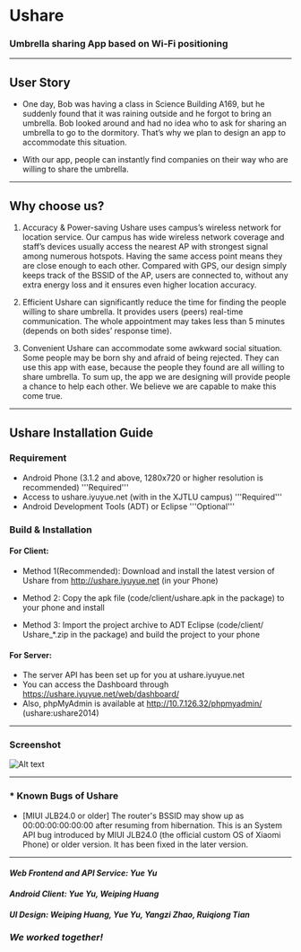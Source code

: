 Ushare
======

### Umbrella sharing App based on Wi-Fi positioning
- - - 

User Story
--------------

* One day, Bob was having a class in Science Building A169, but he suddenly found that it was raining outside and he forgot to bring an umbrella. Bob looked around and had no idea who to ask for sharing an umbrella to go to the dormitory. That’s why we plan to design an app to accommodate this situation.

* With our app, people can instantly find companies on their way who are willing to share the umbrella.

- - - 

Why choose us?
--------------

1. Accuracy & Power-saving Ushare uses campus’s wireless network for location service. Our campus has wide wireless network coverage and staff’s devices usually access the nearest AP with strongest signal among numerous hotspots. Having the same access point means they are close enough to each other. Compared with GPS, our design simply keeps track of the BSSID of the AP, users are connected to, without any extra energy loss and it ensures even higher location accuracy.

2. Efficient Ushare can significantly reduce the time for finding the people willing to share umbrella. It provides users (peers) real-time communication. The whole appointment may takes less than 5 minutes (depends on both sides’ response time).

3. Convenient Ushare can accommodate some awkward social situation. Some people may be born shy and afraid of being rejected. They can use this app with ease, because the people they found are all willing to share umbrella.
To sum up, the app we are designing will provide people a chance to help each other. We believe we are capable to make this come true.

- - -

Ushare Installation Guide
--------------

### Requirement
 * Android Phone (3.1.2 and above, 1280x720 or higher resolution is recommended)	'''Required'''
 * Access to ushare.iyuyue.net (with in the XJTLU campus)	 '''Required'''
 * Android Development Tools (ADT) or Eclipse	'''Optional'''

### Build & Installation

#### For Client:

 * Method 1(Recommended): Download and install the latest version of Ushare from http://ushare.iyuyue.net (in your Phone)
 
 * Method 2: Copy the apk file (code/client/ushare.apk in the package) to your phone and install 
 
 * Method 3: Import the project archive to ADT Eclipse (code/client/ Ushare_*.zip in the package) and build the project to your phone

#### For Server:
 * The server API has been set up for you at ushare.iyuyue.net
 * You can access the Dashboard through https://ushare.iyuyue.net/web/dashboard/
 * Also, phpMyAdmin is available at http://10.7.126.32/phpmyadmin/ (ushare:ushare2014)

- - -

### Screenshot

![Alt text](http://doc/Dashboard_screenshot1.png "Dashboard Screenshot 1")
- - -
### * Known Bugs of Ushare


* [MIUI JLB24.0 or older] The router's BSSID may show up as 00:00:00:00:00:00 after resuming from hibernation.
This is an System API bug introduced by MIUI JLB24.0 (the official custom OS of Xiaomi Phone) or older version. It has been fixed in the later version.

- - -

#### _Web Frontend and API Service: Yue Yu_
#### _Android Client: Yue Yu, Weiping Huang_
#### _UI Design: Weiping Huang, Yue Yu, Yangzi Zhao, Ruiqiong Tian_

### _We worked together!_